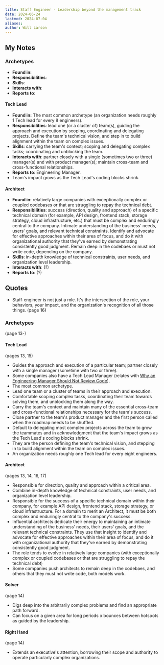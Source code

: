 ```yaml
---
title: Staff Engineer - Leadership beyond the management track
date: 2024-06-24
lastmod: 2024-07-04
aliases: 
author: Will Larson
---
```

## My Notes
### Archetypes
- **Found in**:
- **Responsibilities**:
- **Skills**:
- **Interacts with**:
- **Reports to**:
#### Tech Lead
- **Found in:** The most common archetype (an organization needs roughly 1 Tech lead for every 8 engineers).
- **Responsibilities**: lead one (or a cluster of) team(s), guiding the approach and execution by scoping, coordinating and delegating projects. Define the team's technical vision, and step in to build alignment within the team on complex issues.
- **Skills**: carrying the team's context; scoping and delegating complex tasks; coordinating and unblocking the team.
- **Interacts with**: partner closely with a single (sometimes two or three) manager(s) and with product manager(s); maintain cross-team and cross-functional relationships.
- **Reports to**: Engineering Manager.
- Team's impact grows as the Tech Lead's coding blocks shrink.
#### Architect
- **Found in**: relatively large companies with exceptionally complex or coupled codebases or that are struggling to repay the technical debt.
- **Responsibilities**: success (direction, quality and approach) of a specific technical domain (for example, API design, frontend stack, storage strategy, cloud infrastructure, etc.) that must be complex and enduringly central to the company. Intimate understanding of the business' needs, users' goals, and relevant technical constraints. Identify and advocate for effective approaches within their area of focus, and do it with organizational authority that they've earned by demonstrating consistently good judgment. Remain deep in the codebaes or must not write code, depending on the company.
- **Skills**: in-depth knowledge of technical constraints, user needs, and organization level leadership.
- **Interacts with**: (?)
- **Reports to**: (?)



## Quotes
- Staff-engineer is not just a role. It's the intersection of the role, your behaviors, your impact, and the organization's recognition of all those things. (page 16)
### Archetypes
(page 13-)
#### Tech Lead
(pages 13, 15)
- Guides the approach and execution of a particular team; partner closely with a single manager (sometime with two or three).
- Some companies also have a Tech Lead Manager (relates with [Why an Engineering Manager Should Not Review Code](https://betterprogramming.pub/why-an-engineering-manager-should-not-review-code-46f87c08db66)).
- The most common archetype. 
- Lead one team or a cluster of teams in their approach and execution.
- Comfortable scoping complex tasks, coordinating their team towards solving them, and unblocking them along the way.
- Carry the team's context and maintain many of the essential cross-team and cross-functional relationships necessary for the team's success.
- Close partner to the team's product manager and the first person called when the roadmap needs to be shuffled.
- Default to delegating most complex projects across the team to grow the teammates and in acknowledgment that the team's impact grows as the Tech Lead's coding blocks shrink.
- They are the person defining the team's technical vision, and stepping in to build alignment within the team on complex issues.
- An organization needs roughly one Tech lead for every eight engineers.
#### Architect
(pages 13, 14, 16, 17)
- Responsible for direction, quality and approach within a critical area.
- Combine in-depth knowledge of technical constraints, user needs, and organization level leadership.
- Responsible for the success of a specific technical domain within their company, for example API design, frontend stack, storage strategy, or cloud infrastructure. For a domain to merit an Architect, it must be both complex and enduringly central to the company's success.
- Influential architects dedicate their energy to maintaining an intimate understanding of the business' needs, their users' goals, and the relevant technical constraints. They use that insight to identify and advocate for effective approaches within their area of focus, and do it with organizational authority that they've earned by demonstrating consistently good judgment.
- The role tends to evolve in relatively large companies (with exceptionally complex or coupled codebases or that are struggling to repay the technical debt)
- Some companies push architects to remain deep in the codebaes, and others that they must not write code, both models work.
#### Solver
(page 14)
- Digs deep into the arbitrarily complex problems and find an appropriate path forward.
- Can focus on a given area for long periods o bounces between hotspots as guided by the leadership.
#### Right Hand
(page 14)
- Extends an executive's attention, borrowing their scope and authority to operate particularly complex organizations.